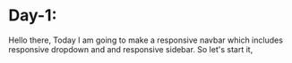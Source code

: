 
# Day-1:
Hello there, Today I am going to make a responsive navbar which includes responsive dropdown and and responsive sidebar. So let's start it,


